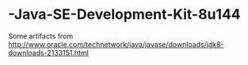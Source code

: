 # -Java-SE-Development-Kit-8u144
Some artifacts from http://www.oracle.com/technetwork/java/javase/downloads/jdk8-downloads-2133151.html
